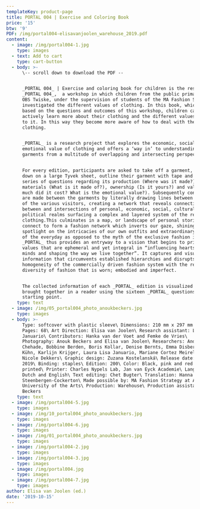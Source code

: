 ```yaml
---
templateKey: product-page
title: PORTAL 004 | Exercise and Coloring Book
price: '15'
btw: '9'
PDF: /img/portal004-elisavanjoolen_warehouse_2019.pdf
content:
  - image: /img/portal004-1.jpg
    type: images
  - text: Add to cart
    type: cart-button
  - body: >-
      \-- scroll down to download the PDF --


      _PORTAL 004_ | Exercise and coloring book for children is the result of
      _PORTAL 004_,  a workshop in which children from the public primary school
      OBS Twiske, under the supervision of students of the MA Fashion Strategy,
      investigated the different values of clothing. In this book, which is
      based on the questions and outcomes of this workshop, children can
      actively learn more about their clothing and the different values attached
      to it. In this way they become more aware of how to deal with the value of
      clothing.


      _PORTAL_ is a research project that explores the economic, social and
      emotional value of clothing and offers a ‘way in’ to understanding
      garments from a multitude of overlapping and intersecting perspectives.


      For every edition, participants are asked to take off a garment, lay it
      down on a large Tyvek sheet, outline their garment with tape and answer a
      series of questions regarding its production (Where was it made?),
      materials (What is it made of?), ownership (Is it yours?) and value (How
      much did it cost? What is the emotional value?). Subsequently connections
      are made between the garments by literally drawing lines between the items
      of the various visitors, creating a network that reveals connections
      between and intersections of personal, economic, social, cultural and
      political realms surfacing a complex and layered system of the reality of
      clothing.This culminates in a map, or landscape of personal stories that
      connect to form a fashion network which inverts our gaze, shining a
      spotlight on the intricacies of our own outfits and extraordinary aspects
      of the everyday as opposed to the myth of the exclusive fashion image.
      _PORTAL_ thus provides an entryway to a vision that begins to prioritise
      values that are ephemeral and yet integral in “influencing hearts and
      minds and shaping the way we live together”. It captures and visualises
      information that circumvents established hierarchies and disrupts the
      homogeneity of the commercially driven fashion system with the refreshing
      diversity of fashion that is worn; embodied and imperfect.


      The collected information of each _PORTAL_ edition is visualized and
      brought together in a reader using the sixteen _PORTAL_ questions as their
      starting point.
    type: text
  - image: /img/05_portal004_photo_anoukbeckers.jpg
    type: images
  - body: >-
      Type: softcover with plastic sleeve\ Dimensions: 210 mm x 297 mm portrait\
      Pages: 68\ Art Direction: Elisa van Joolen\ Research assistant: Laura Lisa
      Januario\ Contributors: Hanka van der Voet and Femke de Vries\
      Photography: Anouk Beckers and Elisa van Joolen\ Researchers: Andrea
      Chehade, Bobbine Berden, Boris Kollar, Denise Bernts, Emma Disbergen, Eva
      Kühn, Karlijn Krijger, Laura Lisa Januario, Mariane Cortez Meirelles,
      Nicole Dekkers\ Graphic design: Zuzana Kostelanská\ Release date: Winter
      2019\ Binding: staples\ Edition: 200\ Color: Black, pink and red – riso
      printed\ Printer: Charles Nypels Lab, Jan van Eyck Academie\ Language:
      Dutch and English\ Text editing: Chet Bugter\ Translation: Hanna
      Steenbergen-Cockerton\ Made possible by: MA Fashion Strategy at ArtEZ
      University of the Arts\ Production: Warehouse\ Production assistant: Anouk
      Beckers
    type: text
  - image: /img/portal004-5.jpg
    type: images
  - image: /img/10_portal004_photo_anoukbeckers.jpg
    type: images
  - image: /img/portal004-6.jpg
    type: images
  - image: /img/01_portal004_photo_anoukbeckers.jpg
    type: images
  - image: /img/portal004-2.jpg
    type: images
  - image: /img/portal004-3.jpg
    type: images
  - image: /img/portal004.jpg
    type: images
  - image: /img/portal004-7.jpg
    type: images
author: Elisa van Joolen (ed.)
date: '2019-10-15'
---
```


